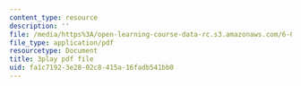 ```yaml
---
content_type: resource
description: ''
file: /media/https%3A/open-learning-course-data-rc.s3.amazonaws.com/6-042j-mathematics-for-computer-science-fall-2010/fa1c71923e2802c8415a16fadb541bb0_Kqf0uO0oV6s.pdf
file_type: application/pdf
resourcetype: Document
title: 3play pdf file
uid: fa1c7192-3e28-02c8-415a-16fadb541bb0
---
```

